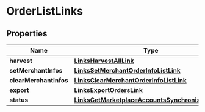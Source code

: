 
# OrderListLinks

## Properties
Name | Type | Description | Notes
------------ | ------------- | ------------- | -------------
**harvest** | [**LinksHarvestAllLink**](LinksHarvestAllLink.md) |  | 
**setMerchantInfos** | [**LinksSetMerchantOrderInfoListLink**](LinksSetMerchantOrderInfoListLink.md) |  | 
**clearMerchantInfos** | [**LinksClearMerchantOrderInfoListLink**](LinksClearMerchantOrderInfoListLink.md) |  | 
**export** | [**LinksExportOrdersLink**](LinksExportOrdersLink.md) |  | 
**status** | [**LinksGetMarketplaceAccountsSynchronizationLink**](LinksGetMarketplaceAccountsSynchronizationLink.md) |  | 



